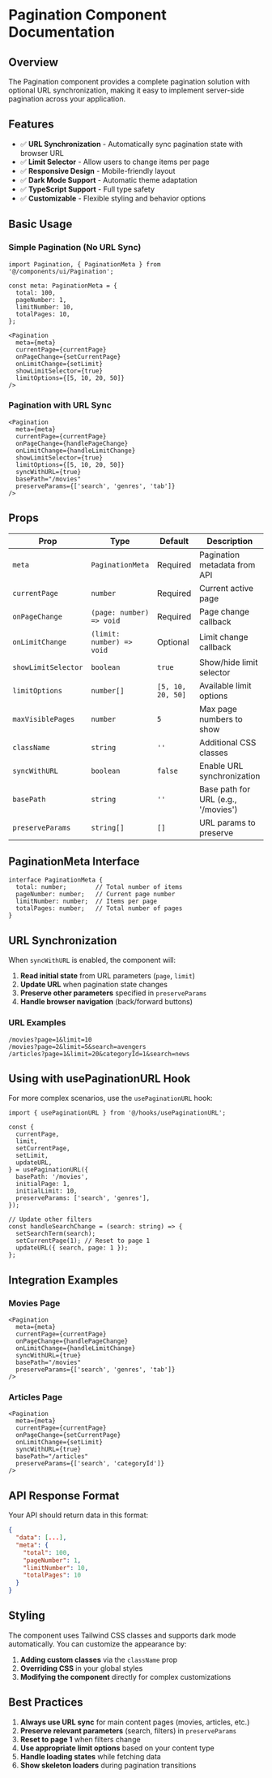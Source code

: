 # Pagination Component Documentation

## Overview

The Pagination component provides a complete pagination solution with optional URL synchronization, making it easy to implement server-side pagination across your application.

## Features

- ✅ **URL Synchronization** - Automatically sync pagination state with browser URL
- ✅ **Limit Selector** - Allow users to change items per page
- ✅ **Responsive Design** - Mobile-friendly layout
- ✅ **Dark Mode Support** - Automatic theme adaptation
- ✅ **TypeScript Support** - Full type safety
- ✅ **Customizable** - Flexible styling and behavior options

## Basic Usage

### Simple Pagination (No URL Sync)

```tsx
import Pagination, { PaginationMeta } from '@/components/ui/Pagination';

const meta: PaginationMeta = {
  total: 100,
  pageNumber: 1,
  limitNumber: 10,
  totalPages: 10,
};

<Pagination
  meta={meta}
  currentPage={currentPage}
  onPageChange={setCurrentPage}
  onLimitChange={setLimit}
  showLimitSelector={true}
  limitOptions={[5, 10, 20, 50]}
/>
```

### Pagination with URL Sync

```tsx
<Pagination
  meta={meta}
  currentPage={currentPage}
  onPageChange={handlePageChange}
  onLimitChange={handleLimitChange}
  showLimitSelector={true}
  limitOptions={[5, 10, 20, 50]}
  syncWithURL={true}
  basePath="/movies"
  preserveParams={['search', 'genres', 'tab']}
/>
```

## Props

| Prop | Type | Default | Description |
|------|------|---------|-------------|
| `meta` | `PaginationMeta` | Required | Pagination metadata from API |
| `currentPage` | `number` | Required | Current active page |
| `onPageChange` | `(page: number) => void` | Required | Page change callback |
| `onLimitChange` | `(limit: number) => void` | Optional | Limit change callback |
| `showLimitSelector` | `boolean` | `true` | Show/hide limit selector |
| `limitOptions` | `number[]` | `[5, 10, 20, 50]` | Available limit options |
| `maxVisiblePages` | `number` | `5` | Max page numbers to show |
| `className` | `string` | `''` | Additional CSS classes |
| `syncWithURL` | `boolean` | `false` | Enable URL synchronization |
| `basePath` | `string` | `''` | Base path for URL (e.g., '/movies') |
| `preserveParams` | `string[]` | `[]` | URL params to preserve |

## PaginationMeta Interface

```tsx
interface PaginationMeta {
  total: number;        // Total number of items
  pageNumber: number;   // Current page number
  limitNumber: number;  // Items per page
  totalPages: number;   // Total number of pages
}
```

## URL Synchronization

When `syncWithURL` is enabled, the component will:

1. **Read initial state** from URL parameters (`page`, `limit`)
2. **Update URL** when pagination state changes
3. **Preserve other parameters** specified in `preserveParams`
4. **Handle browser navigation** (back/forward buttons)

### URL Examples

```
/movies?page=1&limit=10
/movies?page=2&limit=5&search=avengers
/articles?page=1&limit=20&categoryId=1&search=news
```

## Using with usePaginationURL Hook

For more complex scenarios, use the `usePaginationURL` hook:

```tsx
import { usePaginationURL } from '@/hooks/usePaginationURL';

const {
  currentPage,
  limit,
  setCurrentPage,
  setLimit,
  updateURL,
} = usePaginationURL({
  basePath: '/movies',
  initialPage: 1,
  initialLimit: 10,
  preserveParams: ['search', 'genres'],
});

// Update other filters
const handleSearchChange = (search: string) => {
  setSearchTerm(search);
  setCurrentPage(1); // Reset to page 1
  updateURL({ search, page: 1 });
};
```

## Integration Examples

### Movies Page

```tsx
<Pagination
  meta={meta}
  currentPage={currentPage}
  onPageChange={handlePageChange}
  onLimitChange={handleLimitChange}
  syncWithURL={true}
  basePath="/movies"
  preserveParams={['search', 'genres', 'tab']}
/>
```

### Articles Page

```tsx
<Pagination
  meta={meta}
  currentPage={currentPage}
  onPageChange={setCurrentPage}
  onLimitChange={setLimit}
  syncWithURL={true}
  basePath="/articles"
  preserveParams={['search', 'categoryId']}
/>
```

## API Response Format

Your API should return data in this format:

```json
{
  "data": [...],
  "meta": {
    "total": 100,
    "pageNumber": 1,
    "limitNumber": 10,
    "totalPages": 10
  }
}
```

## Styling

The component uses Tailwind CSS classes and supports dark mode automatically. You can customize the appearance by:

1. **Adding custom classes** via the `className` prop
2. **Overriding CSS** in your global styles
3. **Modifying the component** directly for complex customizations

## Best Practices

1. **Always use URL sync** for main content pages (movies, articles, etc.)
2. **Preserve relevant parameters** (search, filters) in `preserveParams`
3. **Reset to page 1** when filters change
4. **Use appropriate limit options** based on your content type
5. **Handle loading states** while fetching data
6. **Show skeleton loaders** during pagination transitions
